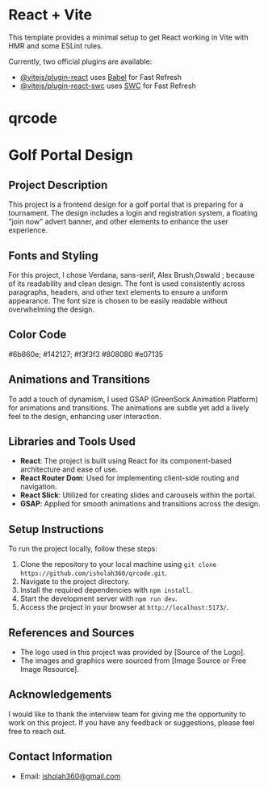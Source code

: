 # React + Vite

This template provides a minimal setup to get React working in Vite with HMR and some ESLint rules.

Currently, two official plugins are available:

- [@vitejs/plugin-react](https://github.com/vitejs/vite-plugin-react/blob/main/packages/plugin-react/README.md) uses [Babel](https://babeljs.io/) for Fast Refresh
- [@vitejs/plugin-react-swc](https://github.com/vitejs/vite-plugin-react-swc) uses [SWC](https://swc.rs/) for Fast Refresh
# qrcode
# Golf Portal Design

## Project Description
This project is a frontend design for a golf portal that is preparing for a tournament. The design includes a login and registration system, a floating "join now" advert banner, and other elements to enhance the user experience.

## Fonts and Styling
For this project, I chose Verdana, sans-serif, Alex Brush,Oswald ; because of its readability and clean design. The font is used consistently across paragraphs, headers, and other text elements to ensure a uniform appearance. The font size is chosen to be easily readable without overwhelming the design.

## Color Code
#6b860e;
#142127;
#f3f3f3
#808080
#e07135

## Animations and Transitions
To add a touch of dynamism, I used GSAP (GreenSock Animation Platform) for animations and transitions. The animations are subtle yet add a lively feel to the design, enhancing user interaction.

## Libraries and Tools Used
- **React**: The project is built using React for its component-based architecture and ease of use.
- **React Router Dom**: Used for implementing client-side routing and navigation.
- **React Slick**: Utilized for creating slides and carousels within the portal.
- **GSAP**: Applied for smooth animations and transitions across the design.

## Setup Instructions
To run the project locally, follow these steps:
1. Clone the repository to your local machine using `git clone https://github.com/isholah360/qrcode.git`.
2. Navigate to the project directory.
3. Install the required dependencies with `npm install`.
4. Start the development server with `npm run dev`.
5. Access the project in your browser at `http://localhost:5173/`.

## References and Sources
- The logo used in this project was provided by [Source of the Logo].
- The images and graphics were sourced from [Image Source or Free Image Resource].

## Acknowledgements
I would like to thank the interview team for giving me the opportunity to work on this project. If you have any feedback or suggestions, please feel free to reach out.

## Contact Information
- Email: isholah360@gmail.com

